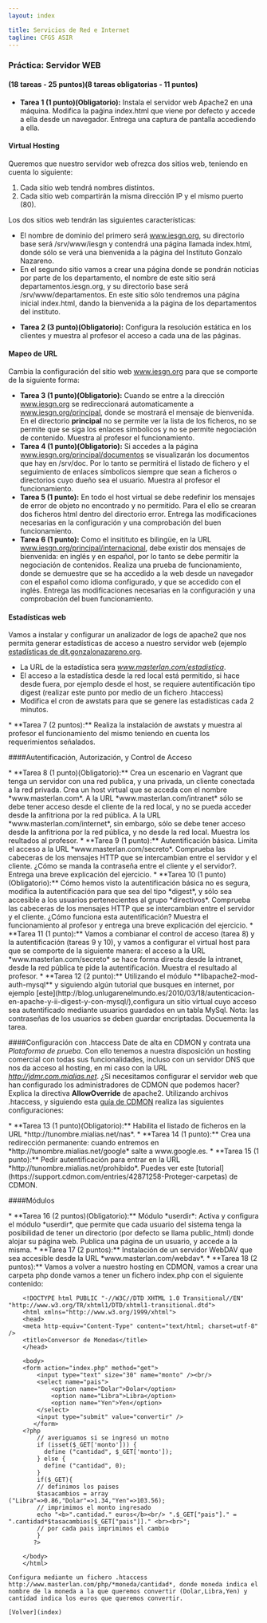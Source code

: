 ```yaml
---
layout: index

title: Servicios de Red e Internet
tagline: CFGS ASIR
---
```


### Práctica: Servidor WEB

#### (18 tareas - 25 puntos)(8 tareas obligatorias - 11 puntos)

<div class='ejercicios' markdown='1'>

* **Tarea 1 (1 punto)(Obligatorio):** Instala el servidor web Apache2 en una máquina. Modifica la paǵina index.html que viene por defecto y accede a ella desde un navegador. Entrega una captura de pantalla accediendo a ella.

</div>

#### Virtual Hosting

Queremos que nuestro servidor web ofrezca dos sitios web, teniendo en cuenta lo siguiente:

1. Cada sitio web tendrá nombres distintos.
2. Cada sitio web compartirán la misma dirección IP y el mismo puerto (80).

Los dos sitios web tendrán las siguientes características:

* El nombre de dominio del primero será www.iesgn.org, su directorio base será /srv/www/iesgn y contendrá una página llamada index.html, donde sólo se verá una bienvenida a la página del Instituto Gonzalo Nazareno.
* En el segundo sitio vamos a crear una página donde se pondrán noticias por parte de los departamento, el nombre de este sitio será departamentos.iesgn.org, y su directorio base será /srv/www/departamentos. En este sitio sólo tendremos una página inicial index.html, dando la bienvenida a la página de los departamentos del instituto.

<div class='ejercicios' markdown='1'>

* **Tarea 2 (3 punto)(Obligatorio):** Configura la resolución estática en los clientes y muestra al profesor el acceso a cada una de las páginas.

</div>

#### Mapeo de URL

Cambia la configuración del sitio web www.iesgn.org para que se comporte de la siguiente forma:

<div class='ejercicios' markdown='1'>


* **Tarea 3 (1 punto)(Obligatorio):** Cuando se entre a la dirección www.iesgn.org se redireccionará automaticamente a www.iesgn.org/principal, donde se mostrará el mensaje de bienvenida. En el directorio **principal** no se permite ver la lista de los ficheros, no se permite que se siga los enlaces símbolicos y no se permite negociación de contenido. Muestra al profesor el funcionamiento.
* **Tarea 4 (1 punto)(Obligatorio):** Si accedes a la página www.iesgn.org/principal/documentos se visualizarán los documentos que hay en /srv/doc. Por lo tanto se permitirá el listado de fichero y el seguimiento de enlaces símbolicos siempre que sean a ficheros o directorios cuyo dueño sea el usuario. Muestra al profesor el funcionamiento.
* **Tarea 5 (1 punto):** En todo el host virtual se debe redefinir los mensajes de error de objeto no encontrado y no permitido. Para el ello se crearan dos ficheros html dentro del directorio error. Entrega las modificaciones necesarias en la configuración y una comprobación del buen funcionamiento.
* **Tarea 6 (1 punto):** Como el insitituto es bilingüe, en la URL www.iesgn.org/principal/internacional, debe existir dos mensajes de bienvenida: en inglés y en español, por lo tanto se debe permitir la negociación de contenidos. Realiza una prueba de funcionamiento, donde se demuestre que se ha accedido a la web desde un navegador con el español como idioma configurado, y que se accedido con el inglés. Entrega las modificaciones necesarias en la configuración y una comprobación del buen funcionamiento.
</div>

#### Estadísticas web

Vamos a instalar y configurar un analizador de logs de apache2 que nos permita generar estadísticas de acceso a nuestro servidor web (ejemplo [estadísticas de dit.gonzalonazareno.org](http://dit.gonzalonazareno.org/cgi-bin/awstats.pl).

* La URL de la estadística sera *www.masterlan.com/estadistica*.
* El acceso a la estadística desde la red local está permitido, si hace desde fuera, por ejemplo desde el host, se requiere autentificación tipo digest (realizar este punto por medio de un fichero .htaccess)
* Modifica el cron de awstats para que se genere las estadísticas cada 2 minutos.

<div class='ejercicios' markdown='1'>
* **Tarea 7 (2 puntos):** Realiza la instalación de awstats y muestra al profesor el funcionamiento del mismo teniendo en cuenta los requerimientos señalados.
</div>

####Autentificación, Autorización, y Control de Acceso

<div class='ejercicios' markdown='1'>
* **Tarea 8 (1 punto)(Obligatorio):** Crea un escenario en Vagrant que tenga un servidor con una red publica, y una privada, un cliente conectada a la red privada. Crea un host virtual que se acceda con el nombre *www.masterlan.com*. A la URL *www.masterlan.com/intranet* sólo se debe tener acceso desde el cliente de la red local, y no se pueda acceder desde la anfitriona por la red pública. A la URL *www.masterlan.com/internet*, sin embargo, sólo se debe tener acceso desde la anfitriona por la red pública, y no desde la red local. Muestra los reultados al profesor.
* **Tarea 9 (1 punto):** Autentificación básica. Limita el acceso a la URL *www.masterlan.com/secreto*. Comprueba las cabeceras de los mensajes HTTP que se intercambian entre el servidor y el cliente. ¿Cómo se manda la contraseña entre el cliente y el servidor?. Entrega una breve explicación del ejercicio.
* **Tarea 10 (1 punto)(Obligatorio):** Cómo hemos visto la autentificación básica no es segura, modifica la autentificación para que sea del tipo *digest*, y sólo sea accesible a los usuarios pertenecientes al grupo *directivos*. Comprueba las cabeceras de los mensajes HTTP que se intercambian entre el servidor y el cliente. ¿Cómo funciona esta autentificación? Muestra el funcionamiento al profesor y entrega una breve explicación del ejercicio.
* **Tarea 11 (1 punto):** Vamos a combianar el control de acceso (tarea 8) y la autentificación (tareas 9 y 10), y vamos a configurar el virtual host para que se comporte de la siguiente manera: el acceso a la URL *www.masterlan.com/secreto* se hace forma directa desde la intranet, desde la red pública te pide la autentificación. Muestra el resultado al profesor.
* **Tarea 12 (2 punto):** Utilizando el módulo **libapache2-mod-auth-mysql** y siguiendo algún tutorial que busques en internet, por ejemplo [este](http://blog.unlugarenelmundo.es/2010/03/18/autenticacion-en-apache-y-ii-digest-y-con-mysql/),configura un sitio virtual cuyo acceso sea autentificado mediante usuarios guardados en un tabla MySql. Nota: las contraseñas de los usuarios se deben guardar encriptadas. Docuementa la tarea.

</div>

####Configuración con .htaccess
Date de alta en CDMON y contrata una *Plataforma de prueba*. Con ello tenemos a nuestra disposición un hosting comercial con todas sus funcionalidades, incluso con un servidor DNS que nos da acceso al hosting, en mi caso con la URL *http://jdmr.com.mialias.net*. ¿Si necesitamos configurar el servidor web que han configurado los administradores de CDMON que podemos hacer? Explica la directiva **AllowOverride** de apache2. Utilizando archivos .htaccess, y siguiendo esta [guía de CDMON](https://support.cdmon.com/entries/24118027-Informaci%C3%B3n-y-usos-del-fichero-htaccess) realiza las siguientes configuraciones:

<div class='ejercicios' markdown='1'>
* **Tarea 13 (1 punto)(Obligatorio):** Habilita el listado de ficheros en la URL  *http://tunombre.mialias.net/nas*.
* **Tarea 14 (1 punto):** Crea una redirección permanente: cuando entremos en *http://tunombre.mialias.net/google* salte a www.google.es.
* **Tarea 15 (1 punto):** Pedir autentificación para entrar en la URL *http://tunombre.mialias.net/prohibido*. Puedes ver este [tutorial](https://support.cdmon.com/entries/42871258-Proteger-carpetas) de CDMON.

</div>

####Módulos

<div class='ejercicios' markdown='1'>
* **Tarea 16 (2 puntos)(Obligatorio):** Módulo *userdir*: Activa y configura el módulo *userdir*, que permite que cada usuario del sistema tenga la posibilidad de tener un directorio (por defecto se llama public_html) donde alojar su página web. Publica una página de un usuario, y accede a la misma.
* **Tarea 17 (2 puntos):** Instalación de un servidor WebDAV que sea accesible desde la URL *www.masterlan.com/webdav*.
* **Tarea 18 (2 puntos):** Vamos a volver a nuestro hosting en CDMON, vamos a crear una carpeta php donde vamos a tener un fichero index.php con el siguiente contenido:

		<!DOCTYPE html PUBLIC "-//W3C//DTD XHTML 1.0 Transitional//EN" "http://www.w3.org/TR/xhtml1/DTD/xhtml1-transitional.dtd">
		<html xmlns="http://www.w3.org/1999/xhtml">
		<head>
		<meta http-equiv="Content-Type" content="text/html; charset=utf-8" />
		<title>Conversor de Monedas</title>
		</head>		

		<body>
		<form action="index.php" method="get">
		   	<input type="text" size="30" name="monto" /><br/>
			<select name="pais">
				<option name="Dolar">Dolar</option>
				<option name="Libra">Libra</option>
				<option name="Yen">Yen</option>
			</select>
		    <input type="submit" value="convertir" />
		   </form>
		<?php        
			// averiguamos si se ingresó un motno
			if (isset($_GET['monto'])) {
			  define ("cantidad", $_GET['monto']);
			} else {
		 	  define ("cantidad", 0);
			}
			if($_GET){
			// definimos los paises
			$tasacambios = array ("Libra"=>0.86,"Dolar"=>1.34,"Yen"=>103.56);
			// imprimimos el monto ingresado
			echo "<b>".cantidad." euros</b><br/> ".$_GET["pais"]." = ".cantidad*$tasacambios[$_GET["pais"]]." <br><br>";                                                
			// por cada pais imprimimos el cambio
			}
		   ?> 
		   
		</body>
		</html>

	Configura mediante un fichero .htaccess http://www.masterlan.com/php/*moneda/cantidad*, donde moneda indica el nombre de la moneda a la que queremos convertir (Dolar,Libra,Yen) y cantidad indica los euros que queremos convertir.

	[Volver](index)
